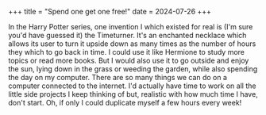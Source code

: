 +++
title = "Spend one get one free!"
date = 2024-07-26
+++

In the Harry Potter series, one invention I which existed for real is (I'm sure you'd have guessed it) the Timeturner. It's an enchanted necklace which allows its user to turn it upside down as many times as the number of hours they which to go back in time. I could use it like Hermione to study more topics or read more books. But I would also use it to go outside and enjoy the sun, lying down in the grass or weeding the garden, while also spending the day on my computer. There are so many things we can do on a computer connected to the internet. I'd actually have time to work on all the little side projects I keep thinking of but, realistic with how much time I have, don't start. Oh, if only I could duplicate myself a few hours every week! 
